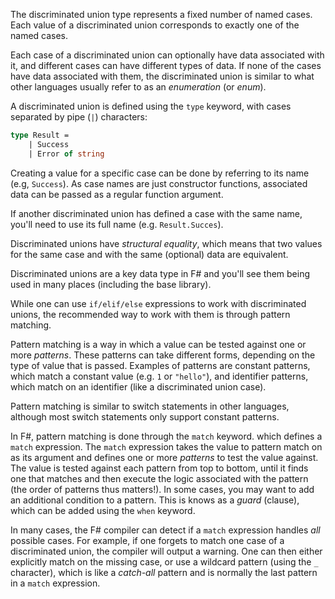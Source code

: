 The discriminated union type represents a fixed number of named cases. Each value of a discriminated union corresponds to exactly one of the named cases.

Each case of a discriminated union can optionally have data associated with it, and different cases can have different types of data. If none of the cases have data associated with them, the discriminated union is similar to what other languages usually refer to as an _enumeration_ (or _enum_).

A discriminated union is defined using the `type` keyword, with cases separated by pipe (`|`) characters:

```fsharp
type Result =
    | Success
    | Error of string
```

Creating a value for a specific case can be done by referring to its name (e.g, `Success`). As case names are just constructor functions, associated data can be passed as a regular function argument.

If another discriminated union has defined a case with the same name, you'll need to use its full name (e.g. `Result.Succes`).

Discriminated unions have _structural equality_, which means that two values for the same case and with the same (optional) data are equivalent.

Discriminated unions are a key data type in F# and you'll see them being used in many places (including the base library).

While one can use `if/elif/else` expressions to work with discriminated unions, the recommended way to work with them is through pattern matching.

Pattern matching is a way in which a value can be tested against one or more _patterns_. These patterns can take different forms, depending on the type of value that is passed. Examples of patterns are constant patterns, which match a constant value (e.g. `1` or `"hello"`), and identifier patterns, which match on an identifier (like a discriminated union case).

Pattern matching is similar to switch statements in other languages, although most switch statements only support constant patterns.

In F#, pattern matching is done through the `match` keyword. which defines a `match` expression. The `match` expression takes the value to pattern match on as its argument and defines one or more _patterns_ to test the value against. The value is tested against each pattern from top to bottom, until it finds one that matches and then execute the logic associated with the pattern (the order of patterns thus matters!). In some cases, you may want to add an additional condition to a pattern. This is knows as a _guard_ (clause), which can be added using the `when` keyword.

In many cases, the F# compiler can detect if a `match` expression handles _all_ possible cases. For example, if one forgets to match one case of a discriminated union, the compiler will output a warning. One can then either explicitly match on the missing case, or use a wildcard pattern (using the `_` character), which is like a _catch-all_ pattern and is normally the last pattern in a `match` expression.
